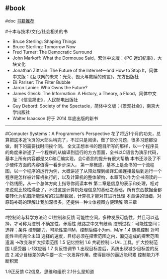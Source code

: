 #book 
---
#doc
[书籍推荐](http://www.nowamagic.net/librarys/veda/books/)

#十本与技术/文化/社会相关的书
* Bruce Sterling: Shaping Things
* Bruce Sterling: Tomorrow Now
* Fred Turner: The Democratic Surround
* John Markoff: What the Dormouse Said，繁体中文版：《PC 迷幻纪事》，大块文化
* Jonathan Zittrain: The Future of the Internet—and How to Stop It，简体中文版：《互联网的未来：光荣、毁灭与救赎的预言》，东方出版社
* Eli Pariser: The Filter Bubble
* Jaron Lanier: Who Owns the Future?
* James Gleick: The Information: A History, a Theory, a Flood，简体中文版：《信息简史》，人民邮电出版社
* Guy Debord: Society of the Spectacle，简体中文版：《景观社会》，南京大学出版社
* Walter Isaacson 将于 2014 年底出版的新书

---
#Computer Systems：A Programmer’s Perspective
花了将近1个月的功夫，总算把这本近1k页的大部头啃完了，不过只是阅读，做了部分习题，很多习题都没做，剩下的需要找时间挨个测。
全文正想本书的题目所写的那样，以一个程序员的角度来讲述了一个程序的从编译到运行的方方面面，全书以C语言为演示代码，基本上所有内容都是又C和汇编实现，会C语言的提升有很大帮助
本书还涉及了不少硬件方面的内容值得一看步步深入，
第一章概述，基本上是全书的一个流程图，以一个程序的运行为例，大概讲述了从预处理到编译汇编连接最后到运行一个程序是怎样被计算机执行的，以及计算机的整体架构，本章可以作为全书阅读的一个路线图，从一个总体方向上指导你阅读本书
第二章是信息的表示和处理，相对来说就比较枯燥些了，不过这是计算机处理信息的基础之基础，所有东西数据全都要转化为机器所能理解的2进制数据，计算机才能对其进行处理
本章讲的很细，对原码补码的理解让我加深很多，还提供一种立体视图方便理解
第三章


---
#控制论与科学方法论
C1控制和反馈
可能性空间，多种发展可能性，并且可以选择，才可称为控制
不确定性，矛盾性
     歧路之中又有歧焉
控制过程：可能性空间；选择；条件
控制能力，可能性空间M，控制后缩小为m，M/m
1.4 随机控制
对可能性空间完全未知
     选择的速度，目标必须在探索范围之内，偏见造成的探索范围遗漏
     ->改变和扩大探索范围
1.5 记忆控制
1.6 共轭控制
L-1AL
工具，扩大控制范围
L感受器
L-1效应器
1.7 负反馈调节
1.出现目标差后，系统出现减少目标差的反应
2.减少目标差的条件要一次一次发挥作用，使得目标的逼近能积累
控制能力不断积累

1.9正反馈
C2信息、思维和组织
2.1什么是知道












